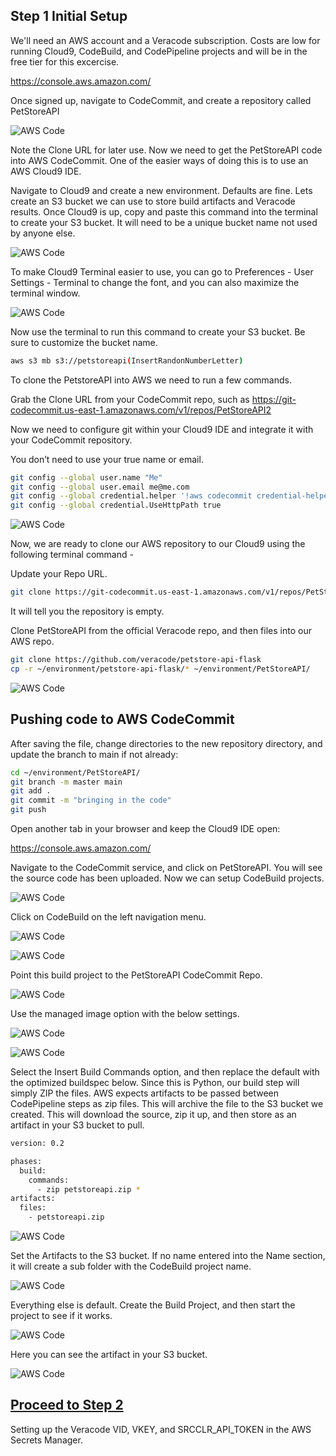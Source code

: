 ## Step 1 Initial Setup

We'll need an AWS account and a Veracode subscription.  Costs are low for running Cloud9, CodeBuild, and CodePipeline projects and will be in the free tier for this excercise. 

https://console.aws.amazon.com/

Once signed up, navigate to CodeCommit, and create a repository called PetStoreAPI

![AWS Code](images/1-AWSCodeCommit.png)

Note the Clone URL for later use.
Now we need to get the PetStoreAPI code into AWS CodeCommit. One of the easier ways of doing this is to use an AWS Cloud9 IDE.

Navigate to Cloud9 and create a new environment. Defaults are fine.
Lets create an S3 bucket we can use to store build artifacts and Veracode results.
Once Cloud9 is up, copy and paste this command into the terminal to create your S3 bucket. It will need to be a unique bucket name not used by anyone else.


![AWS Code](images/2-AWSCloud9.png)

To make Cloud9 Terminal easier to use, you can go to Preferences - User Settings - Terminal to change the font, and you can also maximize the terminal window.

![AWS Code](images/3-AWSCloud9.png)

Now use the terminal to run this command to create your S3 bucket.  Be sure to customize the bucket name.

```bash
aws s3 mb s3://petstoreapi(InsertRandonNumberLetter)
```

To clone the PetstoreAPI into AWS we need to run a few commands.

Grab the Clone URL from your CodeCommit repo, such as https://git-codecommit.us-east-1.amazonaws.com/v1/repos/PetStoreAPI2

Now we need to configure git within your Cloud9 IDE and integrate it with your CodeCommit repository.

You don’t need to use your true name or email.

```bash
git config --global user.name "Me"
git config --global user.email me@me.com
git config --global credential.helper '!aws codecommit credential-helper $@'
git config --global credential.UseHttpPath true
```

![AWS Code](images/5-AWSCloud9.png)

Now, we are ready to clone our AWS repository to our Cloud9 using the following terminal command -

Update your Repo URL.

```bash
git clone https://git-codecommit.us-east-1.amazonaws.com/v1/repos/PetStoreAPI2
```

It will tell you the repository is empty.

Clone PetStoreAPI from the official Veracode repo, and then files into our AWS repo.

```bash
git clone https://github.com/veracode/petstore-api-flask
cp -r ~/environment/petstore-api-flask/* ~/environment/PetStoreAPI/
```

![AWS Code](images/5-AWSCloud9.png)

## Pushing code to AWS CodeCommit
After saving the file, change directories to the new repository directory, and update the branch to main if not already:

```bash
cd ~/environment/PetStoreAPI/
git branch -m master main
git add .
git commit -m "bringing in the code"
git push
```

Open another tab in your browser and keep the Cloud9 IDE open:

https://console.aws.amazon.com/

Navigate to the CodeCommit service, and click on PetStoreAPI. You will see the source code has been uploaded. Now we can setup CodeBuild projects.

![AWS Code](images/6-AWSCloud9.png)

Click on CodeBuild on the left navigation menu.

![AWS Code](images/8-AWSCodeBuild.png)


![AWS Code](images/9-AWSCodeBuild.png)

Point this build project to the PetStoreAPI CodeCommit Repo.

![AWS Code](images/AWSCodeCommitEditSource.png)

Use the managed image option with the below settings.

![AWS Code](images/17AWSCodeBuild.png)

![AWS Code](images/20-AWSCodeBuild.png)


Select the Insert Build Commands option, and then replace the default with the optimized buildspec below.   Since this is Python, our build step will simply ZIP the files. AWS expects artifacts to be passed between CodePipeline steps as zip files. This will archive the file to the S3 bucket we created.  This will download the source, zip it up, and then store as an artifact in your S3 bucket to pull.

```bash
version: 0.2

phases:
  build:
    commands:
      - zip petstoreapi.zip *
artifacts:
  files:
    - petstoreapi.zip
```

![AWS Code](images/21-AWSCodeBuild.png)

Set the Artifacts to the S3 bucket.  If no name entered into the Name section, it will create a sub folder with the CodeBuild project name.

![AWS Code](images/22-AWSCodeBuild.png)

Everything else is default. Create the Build Project, and then start the project to see if it works.

![AWS Code](images/23-AWSCodeBuild.png)

Here you can see the artifact in your S3 bucket.

![AWS Code](images/24-AWSCodeBuild.png)

## [Proceed to Step  2](2-SecretsSetup)
Setting up the Veracode VID, VKEY, and SRCCLR_API_TOKEN in the AWS Secrets Manager.